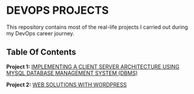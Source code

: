 # DEVOPS PROJECTS

This repository contains most of the real-life projects I carried out during my DevOps career journey.

## Table Of Contents

**Project 1:**    [IMPLEMENTING A CLIENT SERVER ARCHITECTURE USING MYSQL DATABASE MANAGEMENT SYSTEM (DBMS)](./project1.md)

**Project 2:** [WEB SOLUTIONS WITH WORDPRESS](./project2.md)
